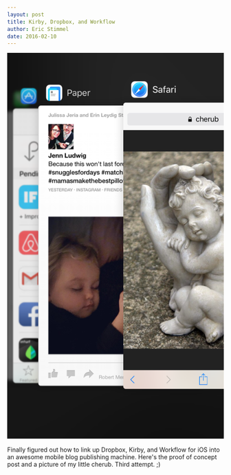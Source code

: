 ```yaml
---
layout: post
title: Kirby, Dropbox, and Workflow
author: Eric Stimmel
date: 2016-02-10
--- 
```


![IMG_6228.](.\images\posts\20160210-kirby-dropbox-and-workflow\IMG_6228.png)

Finally figured out how to link up Dropbox, Kirby, and Workflow for iOS into an awesome mobile blog publishing machine. Here's the proof of concept post and a picture of my little cherub. Third attempt. ;)
